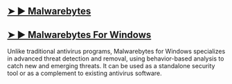 ## [➤ ► Malwarebytes](https://tinyurl.com/4nzrwr4m)
## [➤ ► Malwarebytes For Windows](https://tinyurl.com/4nzrwr4m)
Unlike traditional antivirus programs, Malwarebytes for Windows specializes in advanced threat detection and removal, using behavior-based analysis to catch new and emerging threats. It can be used as a standalone security tool or as a complement to existing antivirus software.
